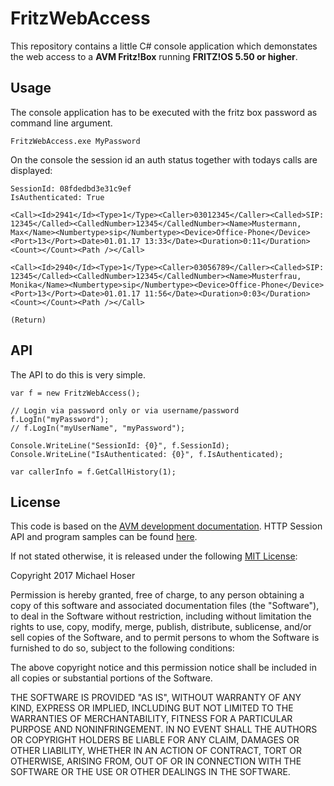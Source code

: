 # FritzWebAccess
This repository contains a little C# console application which demonstates the web access to a **AVM Fritz!Box** running **FRITZ!OS 5.50 or higher**.


## Usage
The console application has to be executed with the fritz box password as command line argument.

  `FritzWebAccess.exe MyPassword`

On the console the session id an auth status together with todays calls are displayed:

```
SessionId: 08fdedbd3e31c9ef
IsAuthenticated: True

<Call><Id>2941</Id><Type>1</Type><Caller>03012345</Caller><Called>SIP: 12345</Called><CalledNumber>12345</CalledNumber><Name>Mustermann, Max</Name><Numbertype>sip</Numbertype><Device>Office-Phone</Device><Port>13</Port><Date>01.01.17 13:33</Date><Duration>0:11</Duration><Count></Count><Path /></Call>

<Call><Id>2940</Id><Type>1</Type><Caller>03056789</Caller><Called>SIP: 12345</Called><CalledNumber>12345</CalledNumber><Name>Musterfrau, Monika</Name><Numbertype>sip</Numbertype><Device>Office-Phone</Device><Port>13</Port><Date>01.01.17 11:56</Date><Duration>0:03</Duration><Count></Count><Path /></Call>

(Return)
```

## API
The API to do this is very simple.

```
var f = new FritzWebAccess();

// Login via password only or via username/password
f.LogIn("myPassword");
// f.LogIn("myUserName", "myPassword");

Console.WriteLine("SessionId: {0}", f.SessionId);
Console.WriteLine("IsAuthenticated: {0}", f.IsAuthenticated);

var callerInfo = f.GetCallHistory(1);
```

## License
This code is based on the
[AVM development documentation](https://avm.de/service/schnittstellen/).
HTTP Session API and program samples can be found
[here](https://avm.de/fileadmin/user_upload/Global/Service/Schnittstellen/AVM_Technical_Note_-_Session_ID.pdf).

If not stated otherwise, it is released under the following
[MIT License](https://opensource.org/licenses/MIT):

Copyright 2017 Michael Hoser

Permission is hereby granted, free of charge, to any person obtaining a copy of this software and associated documentation files (the "Software"), to deal in the Software without restriction, including without limitation the rights to use, copy, modify, merge, publish, distribute, sublicense, and/or sell copies of the Software, and to permit persons to whom the Software is furnished to do so, subject to the following conditions:

The above copyright notice and this permission notice shall be included in all copies or substantial portions of the Software.

THE SOFTWARE IS PROVIDED "AS IS", WITHOUT WARRANTY OF ANY KIND, EXPRESS OR IMPLIED, INCLUDING BUT NOT LIMITED TO THE WARRANTIES OF MERCHANTABILITY, FITNESS FOR A PARTICULAR PURPOSE AND NONINFRINGEMENT. IN NO EVENT SHALL THE AUTHORS OR COPYRIGHT HOLDERS BE LIABLE FOR ANY CLAIM, DAMAGES OR OTHER LIABILITY, WHETHER IN AN ACTION OF CONTRACT, TORT OR OTHERWISE, ARISING FROM, OUT OF OR IN CONNECTION WITH THE SOFTWARE OR THE USE OR OTHER DEALINGS IN THE SOFTWARE.
